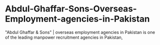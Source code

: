 # Abdul-Ghaffar-Sons-Overseas-Employment-agencies-in-Pakistan
"Abdul Ghaffar &amp; Sons" | overseas employment  agencies in Pakistan is one of the leading manpower recruitment agencies in Pakistan,
